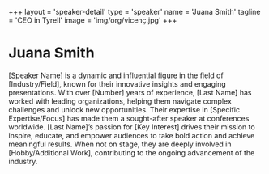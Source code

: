 +++
layout = 'speaker-detail'
type = 'speaker'
name = 'Juana Smith'
tagline = 'CEO in Tyrell'
image = 'img/org/vicenç.jpg'
+++
# Juana Smith
[Speaker Name] is a dynamic and influential figure in the field of [Industry/Field], known for their innovative insights and engaging presentations. With over [Number] years of experience, [Last Name] has worked with leading organizations, helping them navigate complex challenges and unlock new opportunities. Their expertise in [Specific Expertise/Focus] has made them a sought-after speaker at conferences worldwide. [Last Name]’s passion for [Key Interest] drives their mission to inspire, educate, and empower audiences to take bold action and achieve meaningful results. When not on stage, they are deeply involved in [Hobby/Additional Work], contributing to the ongoing advancement of the industry.